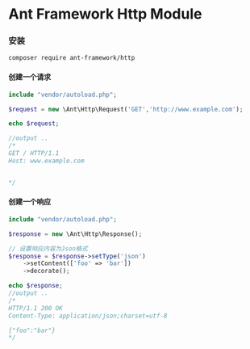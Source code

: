 # Ant Framework Http Module

### 安装
```
composer require ant-framework/http
```

#### 创建一个请求
```php
include "vendor/autoload.php";

$request = new \Ant\Http\Request('GET','http://www.example.com');

echo $request;

//output ..
/*
GET / HTTP/1.1
Host: www.example.com


*/
```

#### 创建一个响应
```php
include "vendor/autoload.php";

$response = new \Ant\Http\Response();

// 设置响应内容为Json格式
$response = $response->setType('json')
    ->setContent(['foo' => 'bar'])
    ->decorate();

echo $response;
//output ..
/*
HTTP/1.1 200 OK
Content-Type: application/json;charset=utf-8

{"foo":"bar"}
*/
```